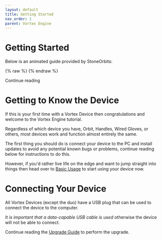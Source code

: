 ```yaml
---
layout: default
title: Getting Started
nav_order: 1
parent: Vortex Engine
---
```


# Getting Started

Below is an animated guide provided by StoneOrbits:

{% raw %}
<xiframe src="https://docs.google.com/presentation/d/e/2PACX-1vRLsq6i3h9JlYHX0wS3SG9eDZ1vzIsRIU8GAZ9C2QW80uRoexr6_MAmvv_RAu7yuKxZiHy0dH9s2c3q/embed?start=false&loop=false&delayms=3000" frameborder="0" width="100%" height="569" allowfullscreen="true" mozallowfullscreen="true" webkitallowfullscreen="true"></iframe>
{% endraw %}

Continue reading

# Getting to Know the Device

If this is your first time with a Vortex Device then congratulations and welcome to the Vortex Engine tutorial.

Regardless of which device you have, Orbit, Handles, Wired Gloves, or others, most devices work and function almost entirely the same.

The first thing you should do is connect your device to the PC and install updates to avoid any potential known bugs or problems, continue reading below for instructions to do this.

However, if you'd rather live life on the edge and want to jump straight into things then head over to [Basic Usage](basic_usage.html) to start using your device now.

# Connecting Your Device

All Vortex Devices (except the duo) have a USB plug that can be used to connect the device to the computer.

_It is important that a data-capable USB cable is used_ otherwise the device will not be able to connect.

Continue reading the [Upgrade Guide](upgrade_guide.html) to perform the upgrade.

